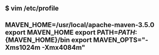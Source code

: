 <!--
 * @Author: wjn
 * @Date: 2020-09-25 10:03:52
 * @LastEditors: wjn
 * @LastEditTime: 2020-09-25 10:56:44
-->
$ vim /etc/profile 
---------------------------------------------------------------------------------------- 
MAVEN_HOME=/usr/local/apache-maven-3.5.0 
export MAVEN_HOME 
export PATH=${PATH}:${MAVEN_HOME}/bin 
export MAVEN_OPTS="-Xms1024m -Xmx4084m" 
---------------------------------------------------------------------------------------- 